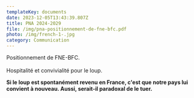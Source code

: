 ```yaml
---
templateKey: documents
date: 2023-12-05T13:43:39.807Z
title: PNA 2024-2029
file: /img/pna-positionnement-de-fne-bfc.pdf
photo: /img/french-1-.jpg
category: Communication
---
```

Positionnement de FNE-BFC.\
\
Hospitalité et convivialité pour le loup.

**Si le loup est spontanément revenu en France, c'est que notre pays lui convient à nouveau. Aussi, serait-il paradoxal de le tuer.**

<!--EndFragment-->